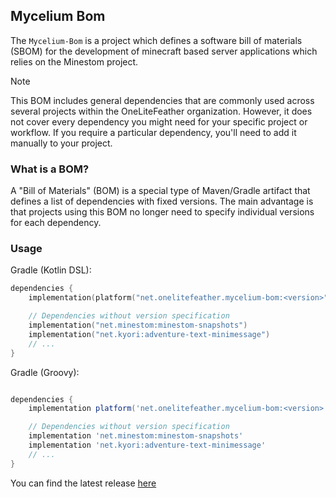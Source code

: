 ## Mycelium Bom

The `Mycelium-Bom` is a project which defines a software bill of materials (SBOM) for the development of minecraft based
server applications which relies on the Minestom project.

> [!NOTE]
> This BOM includes general dependencies that are commonly used across several projects within the OneLiteFeather
> organization.
> However, it does not cover every dependency you might need for your specific project or workflow.
> If you require a particular dependency, you'll need to add it manually to your project.

### What is a BOM?

A "Bill of Materials" (BOM) is a special type of Maven/Gradle artifact that defines a list of dependencies with fixed
versions. The main advantage is that projects using this BOM no longer need to specify individual versions for each
dependency.

### Usage

Gradle (Kotlin DSL):

```kotlin
dependencies {
    implementation(platform("net.onelitefeather.mycelium-bom:<version>"))

    // Dependencies without version specification
    implementation("net.minestom:minestom-snapshots")
    implementation("net.kyori:adventure-text-minimessage")
    // ...
}
```

Gradle (Groovy):

```groovy

dependencies {
    implementation platform('net.onelitefeather.mycelium-bom:<version>')

    // Dependencies without version specification
    implementation 'net.minestom:minestom-snapshots'
    implementation 'net.kyori:adventure-text-minimessage'
    // ...
}
```

You can find the latest release [here](https://github.com/OneLiteFeatherNET/Mycelium-bom/releases)